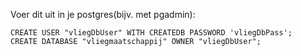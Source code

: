Voer dit uit in je postgres(bijv. met pgadmin):

```postgresql
CREATE USER "vliegDbUser" WITH CREATEDB PASSWORD 'vliegDbPass';
CREATE DATABASE "vliegmaatschappij" OWNER "vliegDbUser";
```

